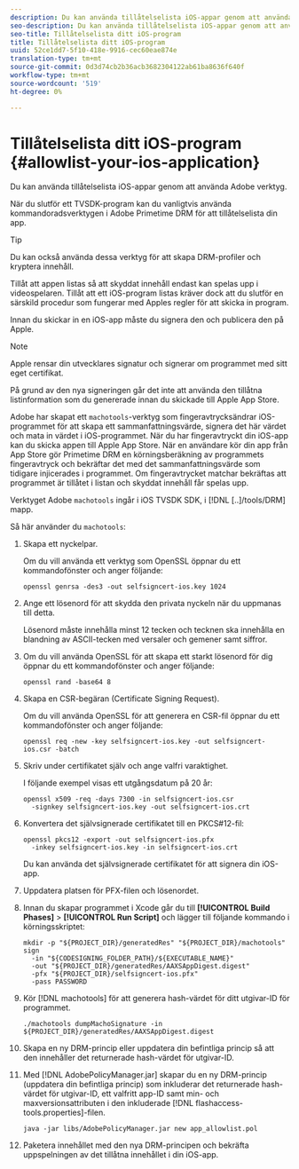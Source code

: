 ```yaml
---
description: Du kan använda tillåtelselista iOS-appar genom att använda Adobe verktyg.
seo-description: Du kan använda tillåtelselista iOS-appar genom att använda Adobe verktyg.
seo-title: Tillåtelselista ditt iOS-program
title: Tillåtelselista ditt iOS-program
uuid: 52ce1dd7-5f10-418e-9916-cec60eae874e
translation-type: tm+mt
source-git-commit: 0d3d74cb2b36acb3682304122ab61ba8636f640f
workflow-type: tm+mt
source-wordcount: '519'
ht-degree: 0%

---
```



# Tillåtelselista ditt iOS-program {#allowlist-your-ios-application}

Du kan använda tillåtelselista iOS-appar genom att använda Adobe verktyg.

När du slutför ett TVSDK-program kan du vanligtvis använda kommandoradsverktygen i Adobe Primetime DRM för att tillåtelselista din app.

>[!TIP]
>
>Du kan också använda dessa verktyg för att skapa DRM-profiler och kryptera innehåll.

Tillåt att appen listas så att skyddat innehåll endast kan spelas upp i videospelaren. Tillåt att ett iOS-program listas kräver dock att du slutför en särskild procedur som fungerar med Apples regler för att skicka in program.

Innan du skickar in en iOS-app måste du signera den och publicera den på Apple.

>[!NOTE]
>
>Apple rensar din utvecklares signatur och signerar om programmet med sitt eget certifikat.

På grund av den nya signeringen går det inte att använda den tillåtna listinformation som du genererade innan du skickade till Apple App Store.

Adobe har skapat ett `machotools`-verktyg som fingeravtrycksändrar iOS-programmet för att skapa ett sammanfattningsvärde, signera det här värdet och mata in värdet i iOS-programmet. När du har fingeravtryckt din iOS-app kan du skicka appen till Apple App Store. När en användare kör din app från App Store gör Primetime DRM en körningsberäkning av programmets fingeravtryck och bekräftar det med det sammanfattningsvärde som tidigare injicerades i programmet. Om fingeravtrycket matchar bekräftas att programmet är tillåtet i listan och skyddat innehåll får spelas upp.

Verktyget Adobe `machotools` ingår i iOS TVSDK SDK, i [!DNL [..]/tools/DRM] mapp.

Så här använder du `machotools`:

1. Skapa ett nyckelpar.

   Om du vill använda ett verktyg som OpenSSL öppnar du ett kommandofönster och anger följande:

   ```shell
   openssl genrsa -des3 -out selfsigncert-ios.key 1024
   ```

1. Ange ett lösenord för att skydda den privata nyckeln när du uppmanas till detta.

   Lösenord måste innehålla minst 12 tecken och tecknen ska innehålla en blandning av ASCII-tecken med versaler och gemener samt siffror.
1. Om du vill använda OpenSSL för att skapa ett starkt lösenord för dig öppnar du ett kommandofönster och anger följande:

   ```shell
   openssl rand -base64 8
   ```

1. Skapa en CSR-begäran (Certificate Signing Request).

   Om du vill använda OpenSSL för att generera en CSR-fil öppnar du ett kommandofönster och anger följande:

   ```shell
   openssl req -new -key selfsigncert-ios.key -out selfsigncert-ios.csr -batch
   ```

1. Skriv under certifikatet själv och ange valfri varaktighet.

   I följande exempel visas ett utgångsdatum på 20 år:

   ```shell
   openssl x509 -req -days 7300 -in selfsigncert-ios.csr  
     -signkey selfsigncert-ios.key -out selfsigncert-ios.crt
   ```

1. Konvertera det självsignerade certifikatet till en PKCS#12-fil:

   ```shell
   openssl pkcs12 -export -out selfsigncert-ios.pfx  
     -inkey selfsigncert-ios.key -in selfsigncert-ios.crt
   ```

   Du kan använda det självsignerade certifikatet för att signera din iOS-app.

1. Uppdatera platsen för PFX-filen och lösenordet.
1. Innan du skapar programmet i Xcode går du till **[!UICONTROL Build Phases]** > **[!UICONTROL Run Script]** och lägger till följande kommando i körningsskriptet:

   ```shell
   mkdir -p "${PROJECT_DIR}/generatedRes" "${PROJECT_DIR}/machotools" sign  
     -in "${CODESIGNING_FOLDER_PATH}/${EXECUTABLE_NAME}"  
     -out "${PROJECT_DIR}/generatedRes/AAXSAppDigest.digest"  
     -pfx "${PROJECT_DIR}/selfsigncert-ios.pfx"  
     -pass PASSWORD
   ```

1. Kör [!DNL machotools] för att generera hash-värdet för ditt utgivar-ID för programmet.

   ```shell
   ./machotools dumpMachoSignature -in ${PROJECT_DIR}/generatedRes/AAXSAppDigest.digest
   ```

1. Skapa en ny DRM-princip eller uppdatera din befintliga princip så att den innehåller det returnerade hash-värdet för utgivar-ID.
1. Med [!DNL AdobePolicyManager.jar] skapar du en ny DRM-princip (uppdatera din befintliga princip) som inkluderar det returnerade hash-värdet för utgivar-ID, ett valfritt app-ID samt min- och maxversionsattributen i den inkluderade [!DNL flashaccess-tools.properties]-filen.

   ```shell
   java -jar libs/AdobePolicyManager.jar new app_allowlist.pol
   ```

1. Paketera innehållet med den nya DRM-principen och bekräfta uppspelningen av det tillåtna innehållet i din iOS-app.
